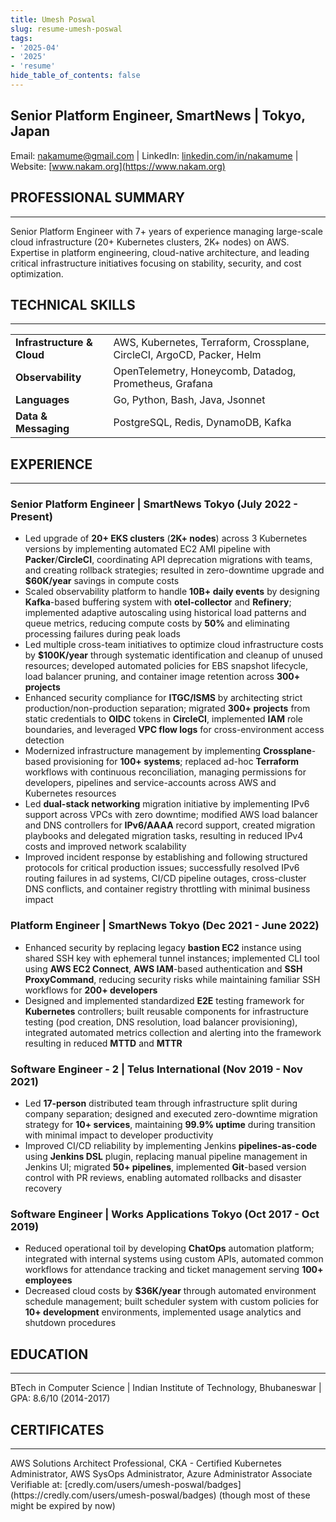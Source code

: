 ```yaml
---
title: Umesh Poswal
slug: resume-umesh-poswal
tags:
- '2025-04'
- '2025'
- 'resume'
hide_table_of_contents: false
---
```

## Senior Platform Engineer, SmartNews | Tokyo, Japan
Email: [nakamume@gmail.com](mailto:nakamume@gmail.com) | LinkedIn: [linkedin.com/in/nakamume](https://linkedin.com/in/nakamume) | Website: [www.nakam.org](https://www.nakam.org)

## PROFESSIONAL SUMMARY
<hr />
Senior Platform Engineer with 7+ years of experience managing large-scale cloud infrastructure (20+ Kubernetes clusters, 2K+ nodes) on AWS. Expertise in platform engineering, cloud-native architecture, and leading critical infrastructure initiatives focusing on stability, security, and cost optimization.<!-- truncate -->

## TECHNICAL SKILLS
<hr />
<table>
<tr><td><strong>Infrastructure & Cloud</strong></td><td>AWS, Kubernetes, Terraform, Crossplane, CircleCI, ArgoCD, Packer, Helm</td></tr>
<tr><td><strong>Observability</strong></td><td>OpenTelemetry, Honeycomb, Datadog, Prometheus, Grafana</td></tr>
<tr><td><strong>Languages</strong></td><td>Go, Python, Bash, Java, Jsonnet</td></tr>
<tr><td><strong>Data & Messaging</strong></td><td>PostgreSQL, Redis, DynamoDB, Kafka</td></tr>
</table>

## EXPERIENCE
<hr />

### Senior Platform Engineer | SmartNews Tokyo (July 2022 - Present)
- Led upgrade of **20+ EKS clusters** (**2K+ nodes**) across 3 Kubernetes versions by implementing automated EC2 AMI pipeline with **Packer**/**CircleCI**, coordinating API deprecation migrations with teams, and creating rollback strategies; resulted in zero-downtime upgrade and **$60K/year** savings in compute costs
- Scaled observability platform to handle **10B+ daily events** by designing **Kafka**-based buffering system with **otel-collector** and **Refinery**; implemented adaptive autoscaling using historical load patterns and queue metrics, reducing compute costs by **50%** and eliminating processing failures during peak loads
- Led multiple cross-team initiatives to optimize cloud infrastructure costs by **$100K/year** through systematic identification and cleanup of unused resources; developed automated policies for EBS snapshot lifecycle, load balancer pruning, and container image retention across **300+ projects**
- Enhanced security compliance for **ITGC/ISMS** by architecting strict production/non-production separation; migrated **300+ projects** from static credentials to **OIDC** tokens in **CircleCI**, implemented **IAM** role boundaries, and leveraged **VPC flow logs** for cross-environment access detection
- Modernized infrastructure management by implementing **Crossplane**-based provisioning for **100+ systems**; replaced ad-hoc **Terraform** workflows with continuous reconciliation, managing permissions for developers, pipelines and service-accounts across AWS and Kubernetes resources
- Led **dual-stack networking** migration initiative by implementing IPv6 support across VPCs with zero downtime; modified AWS load balancer and DNS controllers for **IPv6/AAAA** record support, created migration playbooks and delegated migration tasks, resulting in reduced IPv4 costs and improved network scalability
- Improved incident response by establishing and following structured protocols for critical production issues; successfully resolved IPv6 routing failures in ad systems, CI/CD pipeline outages, cross-cluster DNS conflicts, and container registry throttling with minimal business impact

### Platform Engineer | SmartNews Tokyo (Dec 2021 - June 2022)
- Enhanced security by replacing legacy **bastion EC2** instance using shared SSH key with ephemeral tunnel instances; implemented CLI tool using **AWS EC2 Connect**, **AWS IAM**-based authentication and **SSH ProxyCommand**, reducing security risks while maintaining familiar SSH workflows for **200+ developers**
- Designed and implemented standardized **E2E** testing framework for **Kubernetes** controllers; built reusable components for infrastructure testing (pod creation, DNS resolution, load balancer provisioning), integrated automated metrics collection and alerting into the framework resulting in reduced **MTTD** and **MTTR**

### Software Engineer - 2 | Telus International (Nov 2019 - Nov 2021)
- Led **17-person** distributed team through infrastructure split during company separation; designed and executed zero-downtime migration strategy for **10+ services**, maintaining **99.9% uptime** during transition with minimal impact to developer productivity
- Improved CI/CD reliability by implementing Jenkins **pipelines-as-code** using **Jenkins DSL** plugin, replacing manual pipeline management in Jenkins UI; migrated **50+ pipelines**, implemented **Git**-based version control with PR reviews, enabling automated rollbacks and disaster recovery

### Software Engineer | Works Applications Tokyo (Oct 2017 - Oct 2019)
- Reduced operational toil by developing **ChatOps** automation platform; integrated with internal systems using custom APIs, automated common workflows for attendance tracking and ticket management serving **100+ employees**
- Decreased cloud costs by **$36K/year** through automated environment schedule management; built scheduler system with custom policies for **10+ development** environments, implemented usage analytics and shutdown procedures

## EDUCATION
<hr />
BTech in Computer Science | Indian Institute of Technology, Bhubaneswar | GPA: 8.6/10 (2014-2017)

## CERTIFICATES
<hr />
AWS Solutions Architect Professional, CKA - Certified Kubernetes Administrator, AWS SysOps Administrator, Azure Administrator Associate
Verifiable at: [credly.com/users/umesh-poswal/badges](https://credly.com/users/umesh-poswal/badges) (though most of these might be expired by now)
